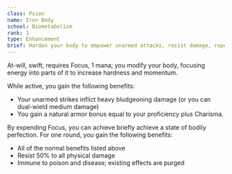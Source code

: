 ```yaml
---
class: Psion
name: Iron Body
school: Biometabolism
rank: 1
type: Enhancement
brief: Harden your body to empower unarmed attacks, resist damage, repel poison, etc.
---
```


At-will, swift, requires Focus, 1 mana; you modify your body, focusing energy into parts of it to increase hardness and momentum.

While active, you gain the following benefits:
- Your unarmed strikes inflict heavy bludgeoning damage (or you can dual-wield medium damage)
- You gain a natural armor bonus equal to your proficiency plus Charisma.

By expending Focus, you can achieve briefly achieve a state of bodily perfection. For one round, you gain the following benefits:
- All of the normal benefits listed above
- Resist 50% to all physical damage
- Immune to poison and disease; existing effects are purged